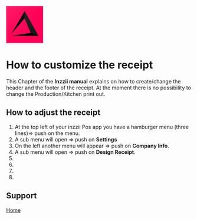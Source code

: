 <img src="../Assets/Pictures/play_store_512.png" alt="inzzii logo" width="100"/>

# How to customize the receipt
This Chapter of the **Inzzii manual** explains on how to create/change the header and the footer of the receipt. At the moment there is no possibility to change the Production/Kitchen print out.

## How to adjust the receipt

1. At the top left of your inzzii Pos app you have a hamburger menu (three lines)=> push on the menu.
2. A sub menu will open => push on **Settings**
3. On the left another menu will appear => push on **Company Info**. 
4. A sub menu will open => push on **Design Receipt**.
5. 
6. 
7. 
8.  


## Support
[Home](../index.md)